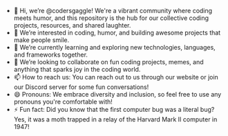 - 👋 Hi, we’re @codersgaggle! We're a vibrant community where coding meets humor, and this repository is the hub for our collective coding projects, resources, and shared laughter.
- 👀 We’re interested in coding, humor, and building awesome projects that make people smile.
- 🌱 We’re currently learning and exploring new technologies, languages, and frameworks together.
- 💞️ We’re looking to collaborate on fun coding projects, memes, and anything that sparks joy in the coding world.
- 📫 How to reach us: You can reach out to us through our website or join our Discord server for some fun conversations!
- 😄 Pronouns: We embrace diversity and inclusion, so feel free to use any pronouns you're comfortable with!
- ⚡ Fun fact: Did you know that the first computer bug was a literal bug? Yes, it was a moth trapped in a relay of the Harvard Mark II computer in 1947!

<!---
codersgaggle/codersgaggle is a ✨ special ✨ repository because its `README.md` (this file) appears on your GitHub profile.
You can click the Preview link to take a look at your changes.
--->
